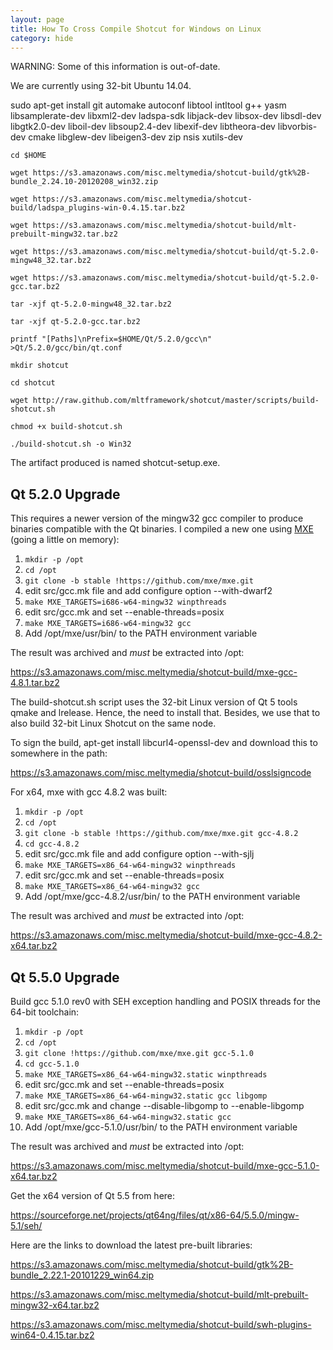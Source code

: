 ```yaml
---
layout: page
title: How To Cross Compile Shotcut for Windows on Linux
category: hide
---
```


WARNING: Some of this information is out-of-date.

We are currently using 32-bit Ubuntu 14.04.

sudo apt-get install git automake autoconf libtool intltool g++ yasm
libsamplerate-dev libxml2-dev ladspa-sdk libjack-dev libsox-dev
libsdl-dev libgtk2.0-dev liboil-dev libsoup2.4-dev libexif-dev
libtheora-dev libvorbis-dev cmake libglew-dev libeigen3-dev zip nsis
xutils-dev

    cd $HOME

    wget https://s3.amazonaws.com/misc.meltymedia/shotcut-build/gtk%2B-bundle_2.24.10-20120208_win32.zip

    wget https://s3.amazonaws.com/misc.meltymedia/shotcut-build/ladspa_plugins-win-0.4.15.tar.bz2

    wget https://s3.amazonaws.com/misc.meltymedia/shotcut-build/mlt-prebuilt-mingw32.tar.bz2

    wget https://s3.amazonaws.com/misc.meltymedia/shotcut-build/qt-5.2.0-mingw48_32.tar.bz2

    wget https://s3.amazonaws.com/misc.meltymedia/shotcut-build/qt-5.2.0-gcc.tar.bz2

    tar -xjf qt-5.2.0-mingw48_32.tar.bz2

    tar -xjf qt-5.2.0-gcc.tar.bz2

    printf "[Paths]\nPrefix=$HOME/Qt/5.2.0/gcc\n" >Qt/5.2.0/gcc/bin/qt.conf

    mkdir shotcut

    cd shotcut

    wget http://raw.github.com/mltframework/shotcut/master/scripts/build-shotcut.sh

    chmod +x build-shotcut.sh

    ./build-shotcut.sh -o Win32

The artifact produced is named shotcut-setup.exe.

Qt 5.2.0 Upgrade
----------------

This requires a newer version of the mingw32 gcc compiler to produce
binaries compatible with the Qt binaries. I compiled a new one using
[MXE](http://mxe.cc) (going a little on memory):

1. `mkdir -p /opt`
1. `cd /opt`
1. `git clone -b stable !https://github.com/mxe/mxe.git`
1. edit src/gcc.mk file and add configure option --with-dwarf2
1. `make MXE_TARGETS=i686-w64-mingw32 winpthreads`
1. edit src/gcc.mk and set --enable-threads=posix
1. `make MXE_TARGETS=i686-w64-mingw32 gcc`
1. Add /opt/mxe/usr/bin/ to the PATH environment variable

The result was archived and *must* be extracted into /opt:

<https://s3.amazonaws.com/misc.meltymedia/shotcut-build/mxe-gcc-4.8.1.tar.bz2>

The build-shotcut.sh script uses the 32-bit Linux version of Qt 5 tools
qmake and lrelease. Hence, the need to install that. Besides, we use
that to also build 32-bit Linux Shotcut on the same node.

To sign the build, apt-get install libcurl4-openssl-dev and download
this to somewhere in the path:

<https://s3.amazonaws.com/misc.meltymedia/shotcut-build/osslsigncode>

For x64, mxe with gcc 4.8.2 was built:

1. `mkdir -p /opt`
1. `cd /opt`
1. `git clone -b stable !https://github.com/mxe/mxe.git gcc-4.8.2`
1. `cd gcc-4.8.2`
1. edit src/gcc.mk file and add configure option --with-sjlj
1. `make MXE_TARGETS=x86_64-w64-mingw32 winpthreads`
1. edit src/gcc.mk and set --enable-threads=posix
1. `make MXE_TARGETS=x86_64-w64-mingw32 gcc`
1. Add /opt/mxe/gcc-4.8.2/usr/bin/ to the PATH environment variable

The result was archived and *must* be extracted into /opt:

<https://s3.amazonaws.com/misc.meltymedia/shotcut-build/mxe-gcc-4.8.2-x64.tar.bz2>

Qt 5.5.0 Upgrade
----------------

Build gcc 5.1.0 rev0 with SEH exception handling and POSIX threads for
the 64-bit toolchain:

1. `mkdir -p /opt`
1. `cd /opt`
1. `git clone !https://github.com/mxe/mxe.git gcc-5.1.0`
1. `cd gcc-5.1.0`
1. `make MXE_TARGETS=x86_64-w64-mingw32.static winpthreads`
1. edit src/gcc.mk and set --enable-threads=posix
1. `make MXE_TARGETS=x86_64-w64-mingw32.static gcc libgomp`
1. edit src/gcc.mk and change --disable-libgomp to --enable-libgomp
1. `make MXE_TARGETS=x86_64-w64-mingw32.static gcc`
1. Add /opt/mxe/gcc-5.1.0/usr/bin/ to the PATH environment variable

The result was archived and *must* be extracted into /opt:

<https://s3.amazonaws.com/misc.meltymedia/shotcut-build/mxe-gcc-5.1.0-x64.tar.bz2>

Get the x64 version of Qt 5.5 from here:

<https://sourceforge.net/projects/qt64ng/files/qt/x86-64/5.5.0/mingw-5.1/seh/>

Here are the links to download the latest pre-built libraries:

<https://s3.amazonaws.com/misc.meltymedia/shotcut-build/gtk%2B-bundle_2.22.1-20101229_win64.zip>

<https://s3.amazonaws.com/misc.meltymedia/shotcut-build/mlt-prebuilt-mingw32-x64.tar.bz2>

<https://s3.amazonaws.com/misc.meltymedia/shotcut-build/swh-plugins-win64-0.4.15.tar.bz2>
